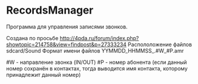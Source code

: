RecordsManager
==============
Программа для управления записями звонков.

Создана по просьбе http://4pda.ru/forum/index.php?showtopic=214758&view=findpost&p=27333234
Распололожение файлов sdcard/Sound
Формат имени файлов YYMMDD_HHMMSS_.#W_#P.amr

#W - направление звонка (IN/OUT)
#P - номер абонента (если данный номер сохранён в контактах, тогда выводится имя контакта, которому принадлежит данный
номер)

